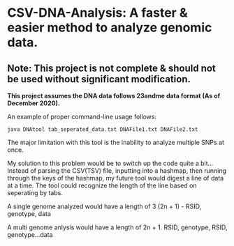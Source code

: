 # CSV-DNA-Analysis: A faster & easier method to analyze genomic data.

## Note: This project is not complete & should not be used without significant modification.

**This project assumes the DNA data follows 23andme data format (As of December 2020).**

 An example of proper command-line usage follows:
 ```
 java DNAtool tab_seperated_data.txt DNAFile1.txt DNAFile2.txt
 ```

 The major limitation with this tool is the inability to analyze multiple SNPs at once.
 
 My solution to this problem would be to switch up the code quite a bit...
 Instead of parsing the CSV(TSV) file, inputting into a hashmap, then running through the keys of the hashmap, my future tool would digest a line of data at a time. The tool could recognize the length of the line based on seperating by tabs.

A single genome analyzed would have a length of 3 (2n + 1) - RSID, genotype, data

A multi genome anlysis would have a length of 2n + 1. RSID, genotype, RSID, genotype...data
